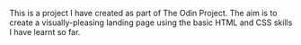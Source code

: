 This is a project I have created as part of The Odin Project. The aim is to create a visually-pleasing landing page using the basic HTML and CSS skills I have learnt so far.